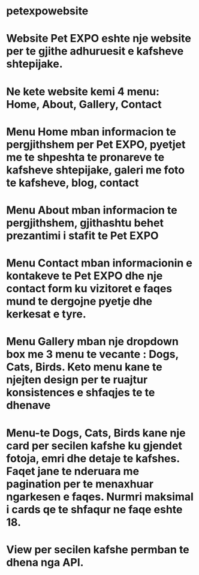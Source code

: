 # petexpowebsite

# Website Pet EXPO eshte nje website per te gjithe adhuruesit e kafsheve shtepijake.

# Ne kete website kemi 4 menu: Home, About, Gallery, Contact

# Menu Home mban informacion te pergjithshem per Pet EXPO, pyetjet me te shpeshta te pronareve te kafsheve shtepijake, galeri me foto te kafsheve, blog, contact

# Menu About mban informacion te pergjithshem, gjithashtu behet prezantimi i stafit te Pet EXPO

# Menu Contact mban informacionin e kontakeve te Pet EXPO dhe nje contact form ku vizitoret e faqes mund te dergojne pyetje dhe kerkesat e tyre.

# Menu Gallery mban nje dropdown box me 3 menu te vecante : Dogs, Cats, Birds. Keto menu kane te njejten design per te ruajtur konsistences e shfaqjes te te dhenave

# Menu-te Dogs, Cats, Birds kane nje card per secilen kafshe ku gjendet fotoja, emri dhe detaje te kafshes. Faqet jane te nderuara me pagination per te menaxhuar ngarkesen e faqes. Nurmri maksimal i cards qe te shfaqur ne faqe eshte 18. 

# View per secilen kafshe permban te dhena nga API. 
